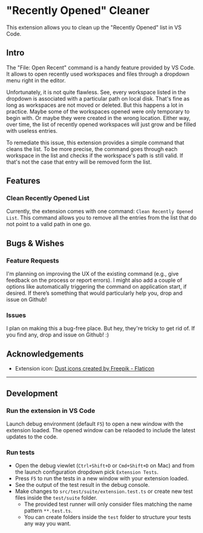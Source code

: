 # "Recently Opened" Cleaner

This extension allows you to clean up the "Recently Opened" list in VS Code.

## Intro

The "File: Open Recent" command is a handy feature provided by VS Code. It allows to open recently used workspaces and files through a dropdown menu right in the editor.

Unfortunately, it is not quite flawless. See, every workspace listed in the dropdown is associated with a particular path on local disk. That's fine as long as workspaces are not moved or deleted. But this happens a lot in practice. Maybe some of the workspaces opened were only temporary to begin with. Or maybe they were created in the wrong location. Either way, over time, the list of recently opened workspaces will just grow and be filled with useless entries.

To remediate this issue, this extension provides a simple command that cleans the list. To be more precise, the command goes through each workspace in the list and checks if the workspace's path is still valid. If that's not the case that entry will be removed form the list.

## Features

### Clean Recently Opened List

Currently, the extension comes with one command: `Clean Recently Opened List`. This command allows you to remove all the entries from the list that do not point to a valid path in one go.

## Bugs & Wishes

### Feature Requests

I'm planning on improving the UX of the existing command (e.g., give feedback on the process or report errors). I might also add a couple of options like automatically triggering the command on application start, if desired. If there’s something that would particularly help you, drop and issue on Github!

### Issues

I plan on making this a bug-free place. But hey, they're tricky to get rid of. If you find any, drop and issue on Github! :)

## Acknowledgements

- Extension icon: [Dust icons created by Freepik - Flaticon](https://www.flaticon.com/free-icons/dust)

---

## Development

### Run the extension in VS Code

Launch debug environment (default `F5`) to open a new window with the extension loaded. The opened window can be relaoded to include the latest updates to the code.

### Run tests

- Open the debug viewlet (`Ctrl+Shift+D` or `Cmd+Shift+D` on Mac) and from the launch configuration dropdown pick `Extension Tests`.
- Press `F5` to run the tests in a new window with your extension loaded.
- See the output of the test result in the debug console.
- Make changes to `src/test/suite/extension.test.ts` or create new test files inside the `test/suite` folder.
  - The provided test runner will only consider files matching the name pattern `**.test.ts`.
  - You can create folders inside the `test` folder to structure your tests any way you want.

